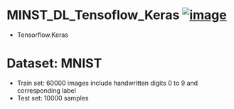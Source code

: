 # MINST_DL_Tensoflow_Keras   [![image](https://colab.research.google.com/assets/colab-badge.svg)](https://colab.research.google.com/drive/1h2ypBf2LQtACCLSueIhnx4eGBDhlngYc#scrollTo=0KTRgAVP4uMC)

- Tensorflow.Keras

# Dataset: MNIST
- Train set: 60000 images include handwritten digits 0 to 9 and corresponding label
- Test set: 10000 samples
